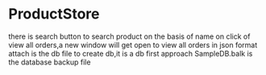 # ProductStore
 there is search button to search product on the basis of name
 on click of view all orders,a new window will get open to view all orders in json format
 attach is the db file to create db,it is a db first approach
SampleDB.balk is the database backup file
